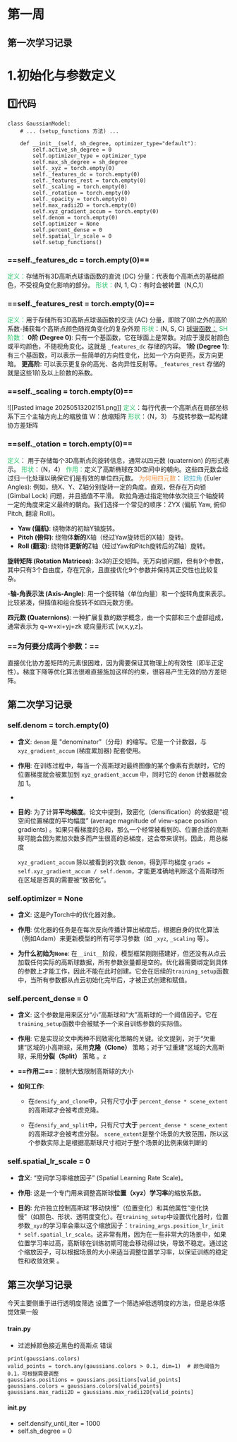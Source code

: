 # 第一周
## 第一次学习记录
# 1.初始化与参数定义
## 1️⃣代码
```
class GaussianModel:
    # ... (setup_functions 方法) ...

    def __init__(self, sh_degree, optimizer_type="default"):
        self.active_sh_degree = 0
        self.optimizer_type = optimizer_type
        self.max_sh_degree = sh_degree
        self._xyz = torch.empty(0)
        self._features_dc = torch.empty(0)
        self._features_rest = torch.empty(0)
        self._scaling = torch.empty(0)
        self._rotation = torch.empty(0)
        self._opacity = torch.empty(0)
        self.max_radii2D = torch.empty(0)
        self.xyz_gradient_accum = torch.empty(0)
        self.denom = torch.empty(0)
        self.optimizer = None
        self.percent_dense = 0
        self.spatial_lr_scale = 0
        self.setup_functions()
```
### ==self._features_dc = torch.empty(0)==
<font color="#2DC26B">定义：</font>存储所有3D高斯点球谐函数的直流 (DC) 分量：代表每个高斯点的基础颜色，不受视角变化影响的部分。
<font color="#2DC26B">形状：</font>(N, 1, C)：有时会被转置（N,C,1）
### ==self._features_rest = torch.empty(0)==
<font color="#2DC26B">定义：</font>用于存储所有3D高斯点球谐函数的交流 (AC) 分量，即除了0阶之外的高阶系数-捕获每个高斯点颜色随视角变化的复杂外观
<font color="#2DC26B">形状</font>：(N, S, C)
<u>球谐函数：</u>
<font color="#2DC26B">SH阶数：</font>
**0阶 (Degree 0)**: 只有一个基函数，它在球面上是常数。对应于漫反射颜色或平均颜色，不随视角变化。这就是 `_features_dc` 存储的内容。
**1阶 (Degree 1)**: 有三个基函数，可以表示一些简单的方向性变化，比如一个方向更亮，反方向更暗。
**更高阶**: 可以表示更复杂的高光、各向异性反射等。`_features_rest` 存储的就是这些1阶及以上阶数的系数。
### ==self._scaling = torch.empty(0)==
![[Pasted image 20250513202151.png]]
<font color="#2DC26B">定义</font>：每行代表一个高斯点在局部坐标系下三个主轴方向上的缩放值    W：放缩矩阵
<font color="#2DC26B">形状</font>：（N，3）
与旋转参数一起构建协方差矩阵

### ==self._otation = torch.empty(0)==

<font color="#2DC26B">定义</font>： 用于存储每个3D高斯点的旋转信息，通常以四元数 (quaternion) 的形式表示。
<font color="#2DC26B">形状</font>：（N，4）
<font color="#2DC26B">作用：</font>定义了高斯椭球在3D空间中的朝向。这些四元数会经过归一化处理以确保它们是有效的单位四元数。
<font color="#f79646">为何用四元数</font>：
<font color="#4bacc6">欧拉角</font> (Euler Angles): 例如，绕X、Y、Z轴分别旋转一定的角度。直观，但存在万向锁 (Gimbal Lock) 问题，并且插值不平滑。
欧拉角通过指定物体依次绕三个轴旋转一定的角度来定义最终的朝向。我们选择一个常见的顺序：ZYX (偏航 Yaw, 俯仰 Pitch, 翻滚 Roll)。
- **Yaw (偏航)**: 绕物体的初始Y轴旋转。
- **Pitch (俯仰)**: 绕物体**新的**X轴（经过Yaw旋转后的X轴）旋转。
- **Roll (翻滚)**: 绕物体**更新的**Z轴（经过Yaw和Pitch旋转后的Z轴）旋转。


**旋转矩阵 (Rotation Matrices)**: 3x3的正交矩阵。无万向锁问题，但有9个参数，其中只有3个自由度，存在冗余，且直接优化9个参数并保持其正交性也比较复杂。

-**轴-角表示法 (Axis-Angle)**: 用一个旋转轴（单位向量）和一个旋转角度来表示。比较紧凑，但插值和组合旋转不如四元数方便。

**四元数 (Quaternions)**: 一种扩展复数的数学概念，由一个实部和三个虚部组成，通常表示为 q=w+xi+yj+zk 或向量形式 [w,x,y,z]。

### ==为何要分成两个参数：==
直接优化协方差矩阵的元素很困难，因为需要保证其物理上的有效性（即半正定性）。梯度下降等优化算法很难直接施加这样的约束，很容易产生无效的协方差矩阵。


## 第二次学习记录

### self.denom = torch.empty(0)
- **含义**: `denom` 是 "denominator"（分母）的缩写。它是一个计数器，与 `xyz_gradient_accum` (梯度累加器) 配套使用。
    
- **作用**: 在训练过程中，每当一个高斯球对最终图像的某个像素有贡献时，它的位置梯度就会被累加到 `xyz_gradient_accum` 中，同时它的 `denom` 计数器就会加 1。
- 
    
- **目的**: 为了计算**平均梯度**。论文中提到，致密化（densification）的依据是“视空间位置梯度的平均幅度” (average magnitude of view-space position gradients) 。如果只看梯度的总和，那么一个经常被看到的、位置合适的高斯球可能会因为累加次数多而产生很高的总梯度，这会带来误判。因此，用总梯度
    
    `xyz_gradient_accum` 除以被看到的次数 `denom`，得到平均梯度 `grads = self.xyz_gradient_accum / self.denom`，才能更准确地判断这个高斯球所在区域是否真的需要被“致密化”。
### self.optimizer = None
- **含义**: 这是PyTorch中的优化器对象。
    
- **作用**: 优化器的任务是在每次反向传播计算出梯度后，根据自身的优化算法（例如Adam）来更新模型的所有可学习参数（如 `_xyz`, `_scaling` 等）。
    
- **为什么初始为`None`**: 在`__init__`阶段，模型框架刚刚搭建好，但还没有从点云加载任何实际的高斯球数据，所有参数张量都是空的。优化器需要绑定到具体的参数上才能工作，因此不能在此时创建。它会在后续的`training_setup`函数中，当所有参数都从点云初始化完毕后，才被正式创建和赋值。

### self.percent_dense = 0
- **含义**: 这个参数是用来区分“小”高斯球和“大”高斯球的一个阈值因子。它在`training_setup`函数中会被赋予一个来自训练参数的实际值。
    
- **作用**: 它是实现论文中两种不同致密化策略的关键。论文提到，对于“欠重建”区域的小高斯球，采用**克隆（Clone）** 策略；对于“过重建”区域的大高斯球，采用**分裂（Split）** 策略 。z
- **==作用二==**：限制大致限制高斯球的大小
    
- **如何工作**:
    
    - 在`densify_and_clone`中，只有尺寸**小于** `percent_dense * scene_extent` 的高斯球才会被考虑克隆。
        
    - 在`densify_and_split`中，只有尺寸**大于** `percent_dense * scene_extent` 的高斯球才会被考虑分裂。 `scene_extent`是整个场景的大致范围，所以这个参数实际上是根据高斯球尺寸相对于整个场景的比例来做判断的

### self.spatial_lr_scale = 0
- **含义**: “空间学习率缩放因子” (Spatial Learning Rate Scale)。
    
- **作用**: 这是一个专门用来调整高斯球**位置（xyz）学习率**的缩放系数。
    
- **目的**: 允许独立控制高斯球“移动快慢”（位置变化）和其他属性“变化快慢”（如颜色、形状、透明度变化）。在`training_setup`中设置优化器时，位置参数`_xyz`的学习率会乘以这个缩放因子：`training_args.position_lr_init * self.spatial_lr_scale`。这非常有用，因为在一些非常大的场景中，如果位置学习率过高，高斯球在训练初期可能会移动得过快，导致不稳定。通过这个缩放因子，可以根据场景的大小来适当调整位置学习率，以保证训练的稳定性和收敛效果 。


## 第三次学习记录
今天主要侧重于进行透明度筛选
设置了一个筛选掉低透明度的方法，但是总体感觉效果一般

#### train.py

- 过滤掉颜色接近黑色的高斯点   错误
```
print(gaussians.colors)
valid_points = torch.any(gaussians.colors > 0.1, dim=1)  # 颜色阈值为 0.1，可根据需要调整
gaussians.positions = gaussians.positions[valid_points]
gaussians.colors = gaussians.colors[valid_points]
gaussians.max_radii2D = gaussians.max_radii2D[valid_points]
```
#### __init__.py
- self.densify_until_iter = 1000
- self.sh_degree = 0

